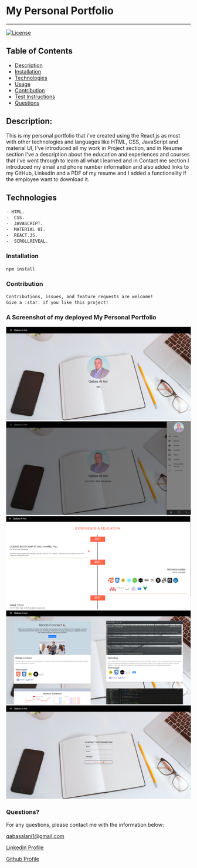 # My Personal Portfolio
  ----
  [![License](https://img.shields.io/badge/License-MIT-yellow.svg)](https://opensource.org/licenses/MIT)
## Table of Contents
- [Description](#description)
- [Installation](#installation)
- [Technologies](#Technologies)
- [Usage](#usage)
- [Contribution](#contribution)
- [Test Instructions](#test-instructions)
- [Questions](#questions)

## Description:
This is my personal portfolio that i've created using the React.js as most with other technologies and languages like HTML, CSS, JavaScript and material UI, I've introduced all my work in Project section, and in Resume section I've a description about the education and experiences and courses that i've went through to learn all what I learned and in Contact me section I introduced my email and phone number information and also added links to my GitHub, LinkedIn and a PDF of my resume and I added a functionality if the employee want to download it. 


## Technologies
```
- HTML.
-  CSS.
-  JAVASCRIPT.
-  MATERIAL UI.
-  REACT.JS.
-  SCROLLREVEAL.
```


### Installation
```
npm install
```

### Contribution
    Contributions, issues, and feature requests are welcome!
    Give a :star:️ if you like this project!


### A Screenshot of my deployed My Personal Portfolio

![ScreenShots](./public/images/1.png) 
![ScreenShots](./public/images/2.png) 
![ScreenShots](./public/images/3.png) 
![ScreenShots](./public/images/4.png) 
![ScreenShots](./public/images/last.png) 

### Questions? 
For any questions, please contact me with the information below:

qabasalani1@gmail.com

[LinkedIn Profile](https://www.linkedin.com/in/qabas-al-ani-7b858863/)

[Github Profile](https://github.com/Qabas-al-ani)

